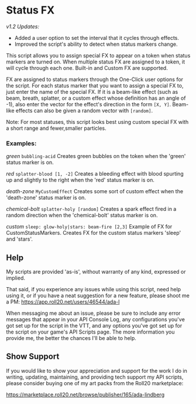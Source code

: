 # Status FX

_v1.2 Updates:_
* Added a user option to set the interval that it cycles through effects.
* Improved the script's ability to detect when status markers change.

This script allows you to assign special FX to appear on a token when status
markers are turned on. When multiple status FX are assigned to a token, it
will cycle through each one. Built-in and Custom FX are supported.

FX are assigned to status markers through the One-Click user options for the
script. For each status marker that you want to assign a special FX to, just
enter the name of the special FX. If it is a beam-like effect (such as beam,
breath, splatter, or a custom effect whose definition has an angle of -1),
also enter the vector for the effect's direction in the form ```[X, Y]```.
Beam-like effects can also be given a random vector with ```[random]```.

Note: For most statuses, this script looks best using custom special FX with a
short range and fewer,smaller particles.

### Examples:

*green* ```bubbling-acid```
Creates green bubbles on the token when the 'green' status marker is on.

*red* ```splatter-blood [1, -2]```
Creates a bleeding effect with blood spurting up and slightly to the right
when the 'red' status marker is on.

*death-zone* ```MyCustomEffect```
Creates some sort of custom effect when the 'death-zone' status marker is on.

*chemical-bolt* ```splatter-holy [random]```
Creates a spark effect fired in a random direction when the 'chemical-bolt'
status marker is on.

*custom* ```sleep: glow-holy|stars: beam-fire [2,3]```
Example of FX for CustomStatusMarkers.
Creates FX for the custom status markers 'sleep' and 'stars'.

## Help

My scripts are provided 'as-is', without warranty of any kind, expressed or implied.

That said, if you experience any issues while using this script,
need help using it, or if you have a neat suggestion for a new feature,
please shoot me a PM:
https://app.roll20.net/users/46544/ada-l

When messaging me about an issue, please be sure to include any error messages that
appear in your API Console Log, any configurations you've got set up for the
script in the VTT, and any options you've got set up for the script on your
game's API Scripts page. The more information you provide me, the better the
chances I'll be able to help.

## Show Support

If you would like to show your appreciation and support for the work I do in writing,
updating, maintaining, and providing tech support my API scripts,
please consider buying one of my art packs from the Roll20 marketplace:

https://marketplace.roll20.net/browse/publisher/165/ada-lindberg
